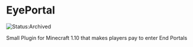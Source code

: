 # EyePortal

![Status:Archived](https://img.shields.io/badge/Status-Archived-inactive)

Small Plugin for Minecraft 1.10 that makes players pay to enter End Portals
